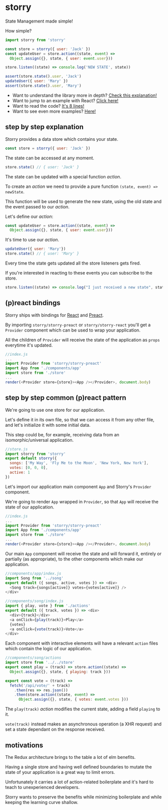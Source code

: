 # storry

State Management made simple!

How simple?

```javascript
import storry from 'storry'

const store = storry({ user: 'Jack' })
const updateUser = store.action((state, event) => 
  Object.assign({}, state, { user: event.user}))

store.listen((state) => console.log('NEW STATE', state))

assert(store.state().user, 'Jack')
updateUser({ user: 'Mary' })
assert(store.state().user, 'Mary')
```

 - Want to understand the library more in depth? [Check this explanation!](#step-by-step-explanation)
 - Want to jump to an example with React? [Click here!](#step-by-step-common-preact-pattern)
 - Want to read the code? [It's 8 lines!](src/storry.js)
 - Want to see even more examples? [Here!](examples)

## step by step explanation

Storry provides a data store which contains your state.

```javascript
const store = storry({ user: 'Jack' })
```

The state can be accessed at any moment.

```javascript
store.state() // { user: 'Jack' }
```

The state can be updated with a special function *action*.

To create an *action* we need to provide a pure function `(state, event) => newState`.

This function will be used to generate the new state, using the old state and the event passed to our *action*.

Let's define our *action*:

```javascript
const updateUser = store.action((state, event) => 
  Object.assign({}, state, { user: event.user}))
```

It's time to use our *action*.

```javascript
updateUser({ user: 'Mary'})
store.state() // { user: 'Mary' }
```

Every time the state gets updated all the store listeners gets fired.

If you're interested in reacting to these events you can subscribe to the store.

```javascript
store.listen((state) => console.log("I just received a new state", state))
```

## (p)react bindings

Storry ships with bindings for [React](https://facebook.github.io/react/) and [Preact](https://preactjs.com/).

By importing `storry/storry-preact` or `storry/storry-react` you'll get a `Provider` component which can be used to wrap your application.

All the children of `Provider` will receive the state of the application as `props` everytime it's updated.

```javascript
//index.js
...
import Provider from 'storry/storry-preact'
import App from './components/app'
import store from './store'
...
render(<Provider store={store}><App /></Provider>, document.body)
```

## step by step common (p)react pattern 

We're going to use one store for our application.

Let's define it in its own file, so that we can access it from any other file, and let's initialize it with some initial data.

This step could be, for example, receiving data from an isomorphic/universal application.

```javascript
//store.js
import storry from 'storry'
export default storry({ 
  songs: ['My Way', 'Fly Me to the Moon', 'New York, New York'], 
  votes: [0, 0, 0],
  active: 1 
})
```

Let's import our application main component `App` and Storry's `Provider` component.

We're going to render `App` wrapped in `Provider`, so that `App` will receive the state of our application.

```javascript
//index.js
...
import Provider from 'storry/storry-preact'
import App from './components/app'
import store from './store'
...
render(<Provider store={store}><App /></Provider>, document.body)
```

Our main `App` component will receive the state and will forward it, entirely or partially (as appropriate), to the other components which make our application.

```javascript
//components/app/index.js
import Song from '../song'
export default ({ songs, active, votes }) => <div>
  <Song track={songs[active]} votes={votes[active]} />
</div>
```

```javascript
//components/song/index.js
import { play, vote } from './actions'
export default ({ track, votes }) => <div>
  <div>{track}</div>
  <a onClick={play(track)}>Play</a>
  {votes}
  <a onClick={vote(track)}>Vote</a>
</div>
```

Each component with interactive elements will have a relevant `action` files which contain the logic of our application.

```javascript
//components/song/actions
import store from '../../store'
export const play = (track) => store.action((state) => 
  Object.assign({}, state, { playing: track }))

export const vote = (track) => 
  fetch('/api/vote/' + track)
    .then(res => res.json())
    .then(store.action((state, event) => 
      Object.assign({}, state, { votes: event.votes }))
```

The `play(track)` *action* modifies the current state, adding a field `playing` to it.

`vote(track)` instead makes an asynchronous operation (a XHR request) and set a state dependant on the response received.

## motivations

The Redux architecture brings to the table a lot of elm benefits. 

Having a single store and having well defined boundaries to mutate the state of your application is a great way to limit errors.

Unfortunately it carries a lot of action-related boilerplate and it's hard to teach to unexperienced developers.

Storry wants to preserve the benefits while minimizing boilerplate and while keeping the learning curve shallow.
